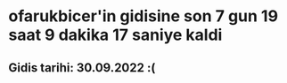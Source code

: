 # ofarukbicer'in gidisine son 7 gun 19 saat 9 dakika 17 saniye kaldi

## Gidis tarihi: 30.09.2022 :(